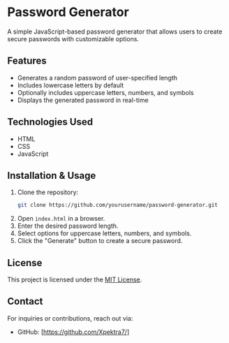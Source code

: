 # Password Generator  

A simple JavaScript-based password generator that allows users to create secure passwords with customizable options.  

## Features  
- Generates a random password of user-specified length  
- Includes lowercase letters by default  
- Optionally includes uppercase letters, numbers, and symbols  
- Displays the generated password in real-time  

## Technologies Used  
- HTML  
- CSS  
- JavaScript  

## Installation & Usage  
1. Clone the repository:  
   ```sh  
   git clone https://github.com/yourusername/password-generator.git  
   ```  
2. Open `index.html` in a browser.  
3. Enter the desired password length.  
4. Select options for uppercase letters, numbers, and symbols.  
5. Click the "Generate" button to create a secure password.  

## License  
This project is licensed under the [MIT License](LICENSE).  

## Contact  
For inquiries or contributions, reach out via:  
- GitHub: [https://github.com/Xpektra7/]

